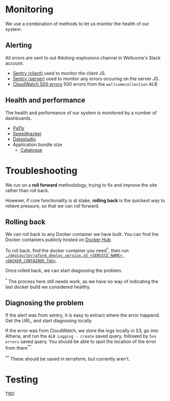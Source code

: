 # Monitoring

We use a combination of methods to let us monitor the health of our system.

## Alerting
All errors are sent to out #dotorg-explosions channel in Wellcome's Slack
account.

* [Sentry (client)](https://sentry.io/wellcome/wellcomecollection-website-client/)
  used to monitor the client JS.
* [Sentry (server)](https://sentry.io/wellcome/wellcomecollection-website-server/)
  used to monitor any errors occuring on the server JS.
* [CloudWatch 500 errors](https://github.com/wellcomecollection/wellcomecollection.org/blob/d215a7ccc392d7da8405e799513e247c20131c21/infra/terraform/templates/alb.tf#L76-L91)
  500 errors from the `wellcomecollection` ALB

## Health and performance
The health and performance of our system is monitored by a number of dashboards.

* [Pa11y](https://dash.wellcomecollection.org/pa11y/report.latest.html)
* [Speedtracker](http://ghp.wellcomecollection.org/speedtracker/)
* [Datastudio](https://datastudio.google.com)
* Application bundle size
  * [Catalogue](https://dash.wellcomecollection.org/bundles/catalogue.browser.latest.html)


# Troubleshooting
We run on a **roll forward** methodology, trying to fix and improve the site
rather than roll back.

However, if core functionality is at stake, **rolling back** is the quickest way
to relieve pressure, so that we can roll forward.

## Rolling back
We can roll back to any Docker container we have built. You can find the Docker
containers publicly hosted on [Docker Hub](https://hub.docker.com/r/wellcome/).

To roll back, find the docker container you need<sup>*</sup>, then run
[`./deploy/terraform_deploy_service.sh <SERVICE_NAME> <DOCKER_CONTAINER_TAG>`](../deploy).

Once rolled back, we can start diagnosing the problem.

<sup>*</sup> The process here still needs work, as we have no way of indicating
the last docker build we considered healthy.

## Diagnosing the problem
If the alert was from sentry, it is easy to extract where the error happend. Get
the URL, and start diagnosing locally.

If the error was from CloudWatch, we store the logs locally in S3,
go into Athena, and run the `ALB Logging - create` saved query, followed by
`5xx errors` saved query. You should be able to spot the location of the error
from there<sup>**</sup>.

<sup>**</sup> These should be saved in terraform, but currently aren't.

# Testing
TBD
